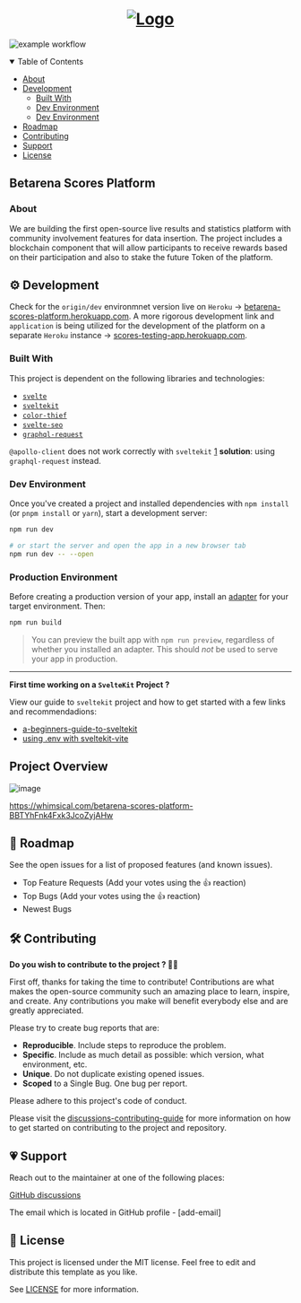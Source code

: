 <h1 align="center">
  <a href="https://github.com/dec0dOS/amazing-github-template">
    <img src="https://user-images.githubusercontent.com/20924663/148760091-dea6a851-1aa9-4dbb-ac29-59f2ce2ad493.png" alt="Logo">
  </a>
</h1>

![example workflow](https://github.com/Betarena/scores/actions/workflows/docker-image.yml/badge.svg)

<details open="open">
<summary>Table of Contents</summary>

- [About](#about)
- [Development](#development)
  - [Built With](#built-with)
  - [Dev Environment](#dev-environment)
  - [Dev Environment](#production-environment)
- [Roadmap](#roadmap)
- [Contributing](#contributing)
- [Support](#support)
- [License](#license)

</details>

## Betarena Scores Platform

### About

We are building the first open-source live results and statistics platform with community involvement features for data insertion. The project includes a blockchain component that will allow participants to receive rewards based on their participation and also to stake the future Token of the platform.

## ⚙ Development

Check for the `origin/dev` environmnet version live on `Heroku` -> [betarena-scores-platform.herokuapp.com](https://betarena-scores-platform.herokuapp.com/).
A more rigorous development link and `application` is being utilized for the development of the platform on a separate `Heroku` instance -> [scores-testing-app.herokuapp.com](https://scores-testing-app.herokuapp.com/).

### Built With

This project is dependent on the following libraries and technologies:

- [`svelte`]()
- [`sveltekit`]()
- [`color-thief`]()
- [`svelte-seo`](https://github.com/artiebits/svelte-seo#svelte-seo-options)
- [`graphql-request`](https://www.npmjs.com/package/graphql-request)

`@apollo-client` does not work correctly with `sveltekit` [1](https://github.com/timhall/svelte-apollo/issues/97)
**solution**: using `graphql-request` instead.

### Dev Environment

Once you've created a project and installed dependencies with `npm install` (or `pnpm install` or `yarn`), start a development server:

```bash
npm run dev

# or start the server and open the app in a new browser tab
npm run dev -- --open
```

### Production Environment

Before creating a production version of your app, install an [adapter](https://kit.svelte.dev/docs#adapters) for your target environment. Then:

```bash
npm run build
```

> You can preview the built app with `npm run preview`, regardless of whether you installed an adapter. This should _not_ be used to serve your app in production.

---

**First time working on a `SvelteKit` Project ?**

View our guide to `sveltekit` project and how to get started with a few links and recommendadions:

- [a-beginners-guide-to-sveltekit](https://www.sitepoint.com/a-beginners-guide-to-sveltekit/)
- [using .env with sveltekit-vite](https://dev.to/danawoodman/storing-environment-variables-in-sveltekit-2of3)

## Project Overview

![image](https://user-images.githubusercontent.com/20924663/148798416-adb51cf8-6f91-472b-9225-73b43999d320.png)

https://whimsical.com/betarena-scores-platform-BBTYhFnk4Fxk3JcoZyjAHw

## 🚦 Roadmap

See the open issues for a list of proposed features (and known issues).

- Top Feature Requests (Add your votes using the 👍 reaction)
- Top Bugs (Add your votes using the 👍 reaction)
- Newest Bugs

## 🛠 Contributing

**Do you wish to contribute to the project ? 🚀🥳**

First off, thanks for taking the time to contribute! Contributions are what makes the open-source community such an amazing place to learn, inspire, and create. Any contributions you make will benefit everybody else and are greatly appreciated.

Please try to create bug reports that are:

- __Reproducible__. Include steps to reproduce the problem.
- __Specific__. Include as much detail as possible: which version, what environment, etc.
- __Unique__. Do not duplicate existing opened issues.
- __Scoped__ to a Single Bug. One bug per report.

Please adhere to this project's code of conduct.

Please visit the [discussions-contributing-guide](https://github.com/Betarena/scores/discussions/122) for more information on how to get started on contributing to the project and repository.

## 💗 Support

Reach out to the maintainer at one of the following places:

[GitHub discussions](https://github.com/Betarena/scores/discussions)

The email which is located in GitHub profile - [add-email]

## 📌 License

This project is licensed under the MIT license. Feel free to edit and distribute this template as you like.

See [LICENSE](LICENSE) for more information.
